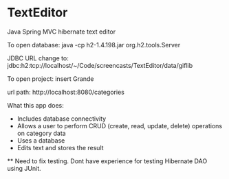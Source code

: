 # TextEditor
Java Spring MVC hibernate text editor

To open database:
java -cp h2-1.4.198.jar org.h2.tools.Server

JDBC URL change to: jdbc:h2:tcp://localhost/~/Code/screencasts/TextEditor/data/giflib

To open project:
insert Grande

url path: http://localhost:8080/categories

What this app does:


- Includes database connectivity
- Allows a user to perform CRUD (create, read, update, delete) operations on category data
- Uses a database
- Edits text and stores the result 

** Need to fix testing.
Dont have experience for testing Hibernate DAO using JUnit.


